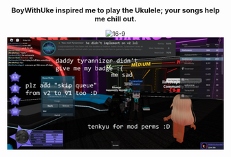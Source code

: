 <div align="center">
  <h3>BoyWithUke inspired me to play the Ukulele; your songs help me chill out.</h3>
  <img src="https://github.com/NotHammer043/NotHammer043/blob/main/assets/bannerfull.png" alt="16-9">

  <img src="https://github.com/NotHammer043/NotHammer043/blob/main/assets/haha.png" alt="16-9">
</div>
